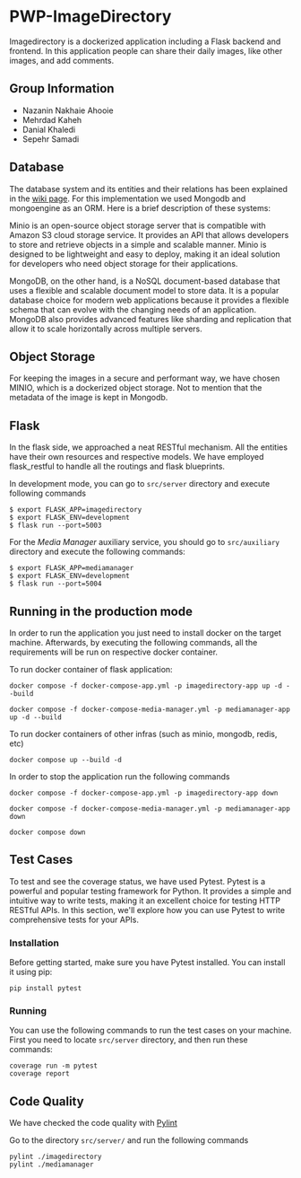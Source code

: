 # PWP-ImageDirectory

Imagedirectory is a dockerized application including a Flask backend and frontend. In this application people can share their daily images, like other images, and add comments.

## Group Information

- Nazanin Nakhaie Ahooie
- Mehrdad Kaheh
- Danial Khaledi
- Sepehr Samadi

## Database

The database system and its entities and their relations has been explained in the [wiki page](https://github.com/daniiialll72/PWP-ImageDirectory/wiki). For this implementation we used Mongodb and mongoengine as an ORM. Here is a brief description of these systems:

Minio is an open-source object storage server that is compatible with Amazon S3 cloud storage service. It provides an API that allows developers to store and retrieve objects in a simple and scalable manner. Minio is designed to be lightweight and easy to deploy, making it an ideal solution for developers who need object storage for their applications.

MongoDB, on the other hand, is a NoSQL document-based database that uses a flexible and scalable document model to store data. It is a popular database choice for modern web applications because it provides a flexible schema that can evolve with the changing needs of an application. MongoDB also provides advanced features like sharding and replication that allow it to scale horizontally across multiple servers.

## Object Storage

For keeping the images in a secure and performant way, we have chosen MINIO, which is a dockerized object storage. Not to mention that the metadata of the image is kept in Mongodb.

## Flask

In the flask side, we approached a neat RESTful mechanism. All the entities have their own resources and respective models. We have employed flask_restful to handle all the routings and flask blueprints.

In development mode, you can go to `src/server` directory and execute following commands

```
$ export FLASK_APP=imagedirectory
$ export FLASK_ENV=development
$ flask run --port=5003
```

For the _Media Manager_ auxiliary service, you should go to `src/auxiliary` directory and execute the following commands:
```
$ export FLASK_APP=mediamanager
$ export FLASK_ENV=development
$ flask run --port=5004
```

## Running in the production mode
In order to run the application you just need to install docker on the target machine. Afterwards, by executing the following commands, all the requirements will be run on respective docker container.

To run docker container of flask application:
```
docker compose -f docker-compose-app.yml -p imagedirectory-app up -d --build
```

```
docker compose -f docker-compose-media-manager.yml -p mediamanager-app up -d --build
```

To run docker containers of other infras (such as minio, mongodb, redis, etc)
```
docker compose up --build -d
```

In order to stop the application run the following commands

```
docker compose -f docker-compose-app.yml -p imagedirectory-app down

docker compose -f docker-compose-media-manager.yml -p mediamanager-app down

docker compose down
```

## Test Cases

To test and see the coverage status, we have used Pytest. Pytest is a powerful and popular testing framework for Python. It provides a simple and intuitive way to write tests, making it an excellent choice for testing HTTP RESTful APIs. In this section, we'll explore how you can use Pytest to write comprehensive tests for your APIs.

### Installation
Before getting started, make sure you have Pytest installed. You can install it using pip:

```
pip install pytest
```

### Running
You can use the following commands to run the test cases on your machine. First you need to locate `src/server` directory, and then run these commands:
```
coverage run -m pytest
coverage report
```

## Code Quality
We have checked the code quality with [Pylint](https://pypi.org/project/pylint/)

Go to the directory `src/server/` and run the following commands
```
pylint ./imagedirectory
pylint ./mediamanager
```